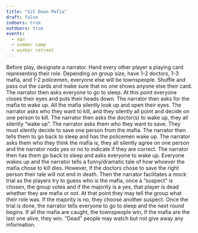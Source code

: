 ```yaml
---
title: "Sit Down Mafia"
draft: false
indoors: true
outdoors: true
events:
  - sgu
  - summer camp
  - winter retreat
---
```


Before play, designate a narrator. Hand every other player a playing card representing their role. Depending on group size, have 1-2 doctors, 1-3 mafia, and 1-2 policemen, everyone else will be townspeople. Shuffle and pass out the cards and make sure that no one shows anyone else their card. The narrator then asks everyone to go to sleep. At this point everyone closes their eyes and puts their heads down. The narrator then asks for the mafia to wake up. All the mafia silently look up and open their eyes. The narrator asks who they want to kill, and they silently all point and decide on one person to kill. The narrator then asks the doctor(s) to wake up, they all silently “wake up”. The narrator asks them who they want to save. They must silently decide to save one person from the mafia. The narrator then tells them to go back to sleep and has the policemen wake up. The narrator asks them who they think the mafia is, they all silently agree on one person and the narrator nods yes or no to indicate if they are correct. The narrator then has them go back to sleep and asks everyone to wake up. Everyone wakes up and the narrator tells a funny/dramatic tale of how whoever the mafia chose to kill dies. However, if the doctors chose to save the right person their tale will not end in death. Then the narrator facilitates a mock trial as the players try to guess who is the mafia, once a “suspect” is chosen, the group votes and if the majority is a yes, that player is dead whether they are mafia or not. At that point they may tell the group what their role was. If the majority is no, they choose another suspect. Once the trial is done, the narrator tells everyone to go to sleep and the next round begins. If all the mafia are caught, the townspeople win, if the mafia are the last one alive, they win. "Dead" people may watch but not give away any information.

